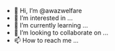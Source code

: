 - 👋 Hi, I’m @awazwelfare
- 👀 I’m interested in ...
- 🌱 I’m currently learning ...
- 💞️ I’m looking to collaborate on ...
- 📫 How to reach me ...

<!---
awazwelfare/awazwelfare is a ✨ special ✨ repository because its `README.md` (this file) appears on your GitHub profile.
You can click the Preview link to take a look at your changes.
--->




